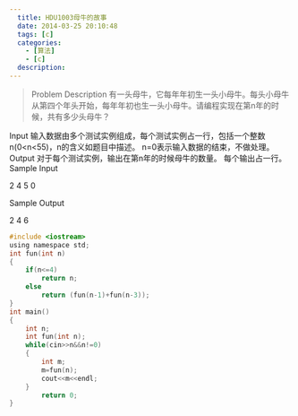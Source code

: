 ```yaml
---
  title: HDU1003母牛的故事
  date: 2014-03-25 20:10:48
  tags: [c]
  categories:
    - [算法]
    - [c]
  description:
---
```



>Problem Description
有一头母牛，它每年年初生一头小母牛。每头小母牛从第四个年头开始，每年年初也生一头小母牛。请编程实现在第n年的时候，共有多少头母牛？

Input
输入数据由多个测试实例组成，每个测试实例占一行，包括一个整数n(0<n<55)，n的含义如题目中描述。
n=0表示输入数据的结束，不做处理。
Output
对于每个测试实例，输出在第n年的时候母牛的数量。
每个输出占一行。
Sample Input

2
4
5
0

Sample Output

2
4
6


```c
#include <iostream>
using namespace std;
int fun(int n)
{
    if(n<=4)
        return n;
    else
        return (fun(n-1)+fun(n-3));
}
int main()
{
    int n;
    int fun(int n);
    while(cin>>n&&n!=0)
    {
        int m;
        m=fun(n);
        cout<<m<<endl;
    }
        return 0;
}
```

